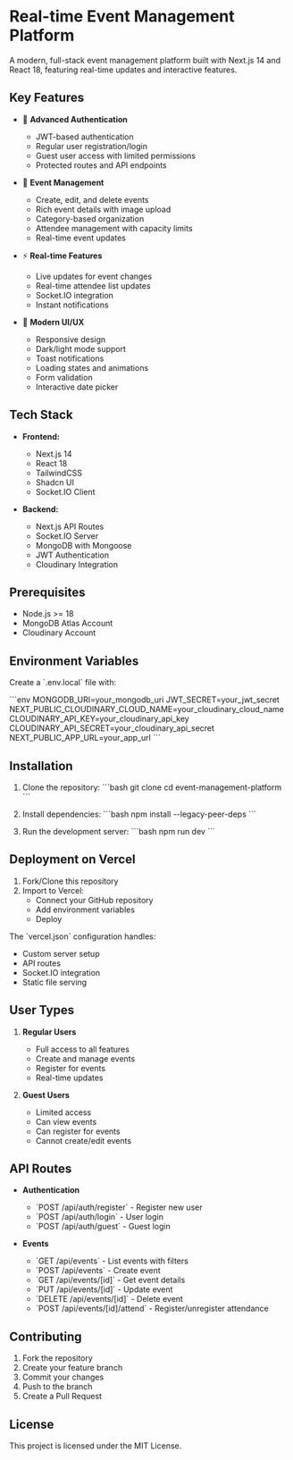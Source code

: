 # Real-time Event Management Platform

A modern, full-stack event management platform built with Next.js 14 and React 18, featuring real-time updates and interactive features.

## Key Features

- 🔐 **Advanced Authentication**
  - JWT-based authentication
  - Regular user registration/login
  - Guest user access with limited permissions
  - Protected routes and API endpoints

- 📅 **Event Management**
  - Create, edit, and delete events
  - Rich event details with image upload
  - Category-based organization
  - Attendee management with capacity limits
  - Real-time event updates

- ⚡ **Real-time Features**
  - Live updates for event changes
  - Real-time attendee list updates
  - Socket.IO integration
  - Instant notifications

- 🎨 **Modern UI/UX**
  - Responsive design
  - Dark/light mode support
  - Toast notifications
  - Loading states and animations
  - Form validation
  - Interactive date picker

## Tech Stack

- **Frontend:** 
  - Next.js 14
  - React 18
  - TailwindCSS
  - Shadcn UI
  - Socket.IO Client

- **Backend:**
  - Next.js API Routes
  - Socket.IO Server
  - MongoDB with Mongoose
  - JWT Authentication
  - Cloudinary Integration

## Prerequisites

- Node.js >= 18
- MongoDB Atlas Account
- Cloudinary Account

## Environment Variables

Create a \`.env.local\` file with:

\`\`\`env
MONGODB_URI=your_mongodb_uri
JWT_SECRET=your_jwt_secret
NEXT_PUBLIC_CLOUDINARY_CLOUD_NAME=your_cloudinary_cloud_name
CLOUDINARY_API_KEY=your_cloudinary_api_key
CLOUDINARY_API_SECRET=your_cloudinary_api_secret
NEXT_PUBLIC_APP_URL=your_app_url
\`\`\`

## Installation

1. Clone the repository:
   \`\`\`bash
   git clone <repository-url>
   cd event-management-platform
   \`\`\`

2. Install dependencies:
   \`\`\`bash
   npm install --legacy-peer-deps
   \`\`\`

3. Run the development server:
   \`\`\`bash
   npm run dev
   \`\`\`

## Deployment on Vercel

1. Fork/Clone this repository
2. Import to Vercel:
   - Connect your GitHub repository
   - Add environment variables
   - Deploy

The \`vercel.json\` configuration handles:
- Custom server setup
- API routes
- Socket.IO integration
- Static file serving

## User Types

1. **Regular Users**
   - Full access to all features
   - Create and manage events
   - Register for events
   - Real-time updates

2. **Guest Users**
   - Limited access
   - Can view events
   - Can register for events
   - Cannot create/edit events

## API Routes

- **Authentication**
  - \`POST /api/auth/register\` - Register new user
  - \`POST /api/auth/login\` - User login
  - \`POST /api/auth/guest\` - Guest login

- **Events**
  - \`GET /api/events\` - List events with filters
  - \`POST /api/events\` - Create event
  - \`GET /api/events/[id]\` - Get event details
  - \`PUT /api/events/[id]\` - Update event
  - \`DELETE /api/events/[id]\` - Delete event
  - \`POST /api/events/[id]/attend\` - Register/unregister attendance

## Contributing

1. Fork the repository
2. Create your feature branch
3. Commit your changes
4. Push to the branch
5. Create a Pull Request

## License

This project is licensed under the MIT License.
